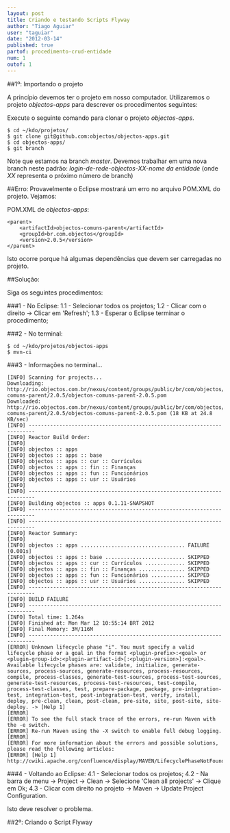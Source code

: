 ```yaml
---
layout: post
title: Criando e testando Scripts Flyway
author: "Tiago Aguiar"
user: "taguiar"
date: "2012-03-14"
published: true
partof: procedimento-crud-entidade
num: 1
outof: 1 
---
```


##1º: Importando o projeto

A princípio devemos ter o projeto em nosso computador. Utilizaremos o projeto _objectos-apps_ para
descrever os procedimentos seguintes:

Execute o seguinte comando para clonar o projeto _objectos-apps_.

	$ cd ~/kdo/projetos/
	$ git clone git@github.com:objectos/objectos-apps.git
	$ cd objectos-apps/
	$ git branch
	
Note que estamos na branch _master_. Devemos trabalhar em uma nova branch neste padrão: 
_login-de-rede-objectos-XX-nome da entidade_ (onde _XX_ representa o próximo número de branch)

##Erro:
Provavelmente o Eclipse mostrará um erro no arquivo POM.XML do projeto.
Vejamos:

POM.XML de _objectos-apps_:

	<parent>
		<artifactId>objectos-comuns-parent</artifactId>
		<groupId>br.com.objectos</groupId>
		<version>2.0.5</version>
	</parent>

Isto ocorre porque há algumas dependências que devem ser carregadas no projeto.

##Solução:

Siga os seguintes procedimentos:

###1 - No Eclipse:
	1.1 - Selecionar todos os projetos;
	1.2 - Clicar com o direito -> Clicar em 'Refresh';
	1.3 - Esperar o Eclipse terminar o procedimento;
	
###2 - No terminal:
	
	$ cd ~/kdo/projetos/objectos-apps
	$ mvn-ci
	
###3 - Informações no terminal...
	
	[INFO] Scanning for projects...
	Downloading: http://rio.objectos.com.br/nexus/content/groups/public/br/com/objectos/objectos-comuns-parent/2.0.5/objectos-comuns-parent-2.0.5.pom
	Downloaded: http://rio.objectos.com.br/nexus/content/groups/public/br/com/objectos/objectos-comuns-parent/2.0.5/objectos-comuns-parent-2.0.5.pom (18 KB at 24.8 KB/sec)
	[INFO] ------------------------------------------------------------------------
	[INFO] Reactor Build Order:
	[INFO] 
	[INFO] objectos :: apps
	[INFO] objectos :: apps :: base
	[INFO] objectos :: apps :: cur :: Currículos
	[INFO] objectos :: apps :: fin :: Finanças
	[INFO] objectos :: apps :: fun :: Funcionários
	[INFO] objectos :: apps :: usr :: Usuários
	[INFO]                                                                         
	[INFO] ------------------------------------------------------------------------
	[INFO] Building objectos :: apps 0.1.11-SNAPSHOT
	[INFO] ------------------------------------------------------------------------
	[INFO] ------------------------------------------------------------------------
	[INFO] Reactor Summary:
	[INFO] 
	[INFO] objectos :: apps .................................. FAILURE [0.001s]
	[INFO] objectos :: apps :: base .......................... SKIPPED
	[INFO] objectos :: apps :: cur :: Currículos ............. SKIPPED
	[INFO] objectos :: apps :: fin :: Finanças ............... SKIPPED
	[INFO] objectos :: apps :: fun :: Funcionários ........... SKIPPED
	[INFO] objectos :: apps :: usr :: Usuários ............... SKIPPED
	[INFO] ------------------------------------------------------------------------
	[INFO] BUILD FAILURE
	[INFO] ------------------------------------------------------------------------
	[INFO] Total time: 1.264s
	[INFO] Finished at: Mon Mar 12 10:55:14 BRT 2012
	[INFO] Final Memory: 3M/116M
	[INFO] ------------------------------------------------------------------------
	[ERROR] Unknown lifecycle phase "i". You must specify a valid lifecycle phase or a goal in the format <plugin-prefix>:<goal> or <plugin-group-id>:<plugin-artifact-id>[:<plugin-version>]:<goal>. Available lifecycle phases are: validate, initialize, generate-sources, process-sources, generate-resources, process-resources, compile, process-classes, generate-test-sources, process-test-sources, generate-test-resources, process-test-resources, test-compile, process-test-classes, test, prepare-package, package, pre-integration-test, integration-test, post-integration-test, verify, install, deploy, pre-clean, clean, post-clean, pre-site, site, post-site, site-deploy. -> [Help 1]
	[ERROR] 
	[ERROR] To see the full stack trace of the errors, re-run Maven with the -e switch.
	[ERROR] Re-run Maven using the -X switch to enable full debug logging.
	[ERROR] 
	[ERROR] For more information about the errors and possible solutions, please read the following articles:
	[ERROR] [Help 1] http://cwiki.apache.org/confluence/display/MAVEN/LifecyclePhaseNotFoundException
	
###4 - Voltando ao Eclipse:
	4.1 - Selecionar todos os projetos;
 	4.2 - Na barra de menu -> Project -> Clean -> Selecione 'Clean all projects' -> Clique em Ok;
	4.3 - Clicar com direito no projeto -> Maven -> Update Project Configuration. 
	
Isto deve resolver o problema.

##2º: Criando o Script Flyway
 
